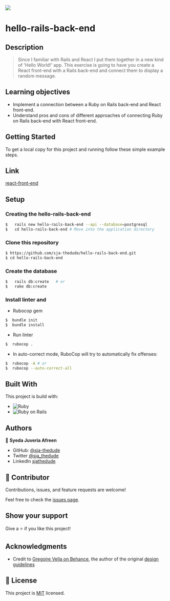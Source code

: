 ![](https://img.shields.io/badge/Microverse-blueviolet)

# hello-rails-back-end

## Description

> Since I familiar with Rails and React I put them together in a new kind of 'Hello World!' app. This exercise is going to have you create a React front-end with a Rails back-end and connect them to display a random message.



## Learning objectives

- Implement a connection between a Ruby on Rails back-end and React front-end.
- Understand pros and cons of different approaches of connecting Ruby on Rails back-end with React front-end.


## Getting Started

To get a local copy for this project and running follow these simple example steps.

## Link

[react-front-end](https://github.com/sja-thedude/hello-react-front-end/tree/setup)

## Setup

### Creating the hello-rails-back-end

```bash
$   rails new hello-rails-back-end --api --database=postgresql
$   cd hello-rails-back-end # Move into the application directory
```


### Clone this repository

```bash
$ https://github.com/sja-thedude/hello-rails-back-end.git
$ cd hello-rails-back-end
```

### Create the database

```bash
$   rails db:create   # or
$   rake db:create
```


### Install linter and 

- Rubocop gem

```bash
$  bundle init
$  bundle install
```


- Run linter

```bash
$  rubocop .
```

- In auto-correct mode, RuboCop will try to automatically fix offenses:

```bash
$  rubocop -A # or
$  rubocop --auto-correct-all
```


## Built With

This project is build with:

-  ![Ruby](https://img.shields.io/badge/-Ruby-000000?style=flat&logo=ruby&logoColor=red)
-  ![Ruby on Rails](https://img.shields.io/badge/-Ruby_on_Rails-000000?style=flat&logo=ruby-on-rails&logoColor=blue)

## Authors

👤 **Syeda Juveria Afreen**

- GitHub: [@sja-thedude](https://github.com/sja-thedude)
- Twitter [@sja_thedude](https://twitter.com/sja_thedude)
- LinkedIn [sjathedude](https://www.linkedin.com/in//)

## 🤝 Contributor


Contributions, issues, and feature requests are welcome!

Feel free to check the [issues page](https://github.com/sja-thedude/hello-rails-back-end/issues).

## Show your support

Give a ⭐️ if you like this project!

## Acknowledgments

- Credit to [Gregoire Vella on Behance](https://www.behance.net/gregoirevella), the author of the original [design guidelines](https://www.behance.net/gallery/19759151/Snapscan-iOs-design-and-branding?tracking_source=)


## 📝 License

This project is [MIT](./MIT.md) licensed.